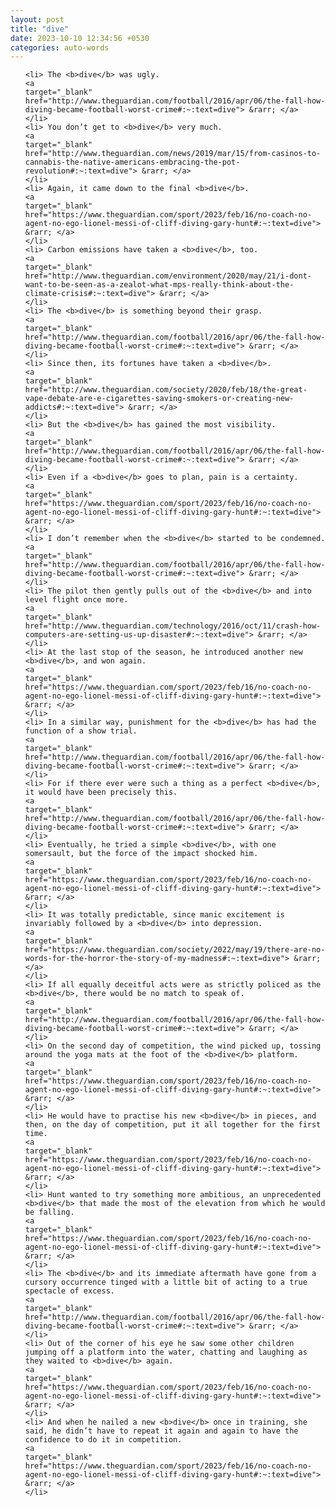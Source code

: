 ```yaml
---
layout: post
title: "dive"
date: 2023-10-10 12:34:56 +0530
categories: auto-words
---
```

<ol>

    <li> The <b>dive</b> was ugly.
    <a 
    target="_blank" 
    href="http://www.theguardian.com/football/2016/apr/06/the-fall-how-diving-became-football-worst-crime#:~:text=dive"> &rarr; </a>
    </li>
    <li> You don’t get to <b>dive</b> very much.
    <a 
    target="_blank" 
    href="http://www.theguardian.com/news/2019/mar/15/from-casinos-to-cannabis-the-native-americans-embracing-the-pot-revolution#:~:text=dive"> &rarr; </a>
    </li>
    <li> Again, it came down to the final <b>dive</b>.
    <a 
    target="_blank" 
    href="https://www.theguardian.com/sport/2023/feb/16/no-coach-no-agent-no-ego-lionel-messi-of-cliff-diving-gary-hunt#:~:text=dive"> &rarr; </a>
    </li>
    <li> Carbon emissions have taken a <b>dive</b>, too.
    <a 
    target="_blank" 
    href="http://www.theguardian.com/environment/2020/may/21/i-dont-want-to-be-seen-as-a-zealot-what-mps-really-think-about-the-climate-crisis#:~:text=dive"> &rarr; </a>
    </li>
    <li> The <b>dive</b> is something beyond their grasp.
    <a 
    target="_blank" 
    href="http://www.theguardian.com/football/2016/apr/06/the-fall-how-diving-became-football-worst-crime#:~:text=dive"> &rarr; </a>
    </li>
    <li> Since then, its fortunes have taken a <b>dive</b>.
    <a 
    target="_blank" 
    href="http://www.theguardian.com/society/2020/feb/18/the-great-vape-debate-are-e-cigarettes-saving-smokers-or-creating-new-addicts#:~:text=dive"> &rarr; </a>
    </li>
    <li> But the <b>dive</b> has gained the most visibility.
    <a 
    target="_blank" 
    href="http://www.theguardian.com/football/2016/apr/06/the-fall-how-diving-became-football-worst-crime#:~:text=dive"> &rarr; </a>
    </li>
    <li> Even if a <b>dive</b> goes to plan, pain is a certainty.
    <a 
    target="_blank" 
    href="https://www.theguardian.com/sport/2023/feb/16/no-coach-no-agent-no-ego-lionel-messi-of-cliff-diving-gary-hunt#:~:text=dive"> &rarr; </a>
    </li>
    <li> I don’t remember when the <b>dive</b> started to be condemned.
    <a 
    target="_blank" 
    href="http://www.theguardian.com/football/2016/apr/06/the-fall-how-diving-became-football-worst-crime#:~:text=dive"> &rarr; </a>
    </li>
    <li> The pilot then gently pulls out of the <b>dive</b> and into level flight once more.
    <a 
    target="_blank" 
    href="http://www.theguardian.com/technology/2016/oct/11/crash-how-computers-are-setting-us-up-disaster#:~:text=dive"> &rarr; </a>
    </li>
    <li> At the last stop of the season, he introduced another new <b>dive</b>, and won again.
    <a 
    target="_blank" 
    href="https://www.theguardian.com/sport/2023/feb/16/no-coach-no-agent-no-ego-lionel-messi-of-cliff-diving-gary-hunt#:~:text=dive"> &rarr; </a>
    </li>
    <li> In a similar way, punishment for the <b>dive</b> has had the function of a show trial.
    <a 
    target="_blank" 
    href="http://www.theguardian.com/football/2016/apr/06/the-fall-how-diving-became-football-worst-crime#:~:text=dive"> &rarr; </a>
    </li>
    <li> For if there ever were such a thing as a perfect <b>dive</b>, it would have been precisely this.
    <a 
    target="_blank" 
    href="http://www.theguardian.com/football/2016/apr/06/the-fall-how-diving-became-football-worst-crime#:~:text=dive"> &rarr; </a>
    </li>
    <li> Eventually, he tried a simple <b>dive</b>, with one somersault, but the force of the impact shocked him.
    <a 
    target="_blank" 
    href="https://www.theguardian.com/sport/2023/feb/16/no-coach-no-agent-no-ego-lionel-messi-of-cliff-diving-gary-hunt#:~:text=dive"> &rarr; </a>
    </li>
    <li> It was totally predictable, since manic excitement is invariably followed by a <b>dive</b> into depression.
    <a 
    target="_blank" 
    href="https://www.theguardian.com/society/2022/may/19/there-are-no-words-for-the-horror-the-story-of-my-madness#:~:text=dive"> &rarr; </a>
    </li>
    <li> If all equally deceitful acts were as strictly policed as the <b>dive</b>, there would be no match to speak of.
    <a 
    target="_blank" 
    href="http://www.theguardian.com/football/2016/apr/06/the-fall-how-diving-became-football-worst-crime#:~:text=dive"> &rarr; </a>
    </li>
    <li> On the second day of competition, the wind picked up, tossing around the yoga mats at the foot of the <b>dive</b> platform.
    <a 
    target="_blank" 
    href="https://www.theguardian.com/sport/2023/feb/16/no-coach-no-agent-no-ego-lionel-messi-of-cliff-diving-gary-hunt#:~:text=dive"> &rarr; </a>
    </li>
    <li> He would have to practise his new <b>dive</b> in pieces, and then, on the day of competition, put it all together for the first time.
    <a 
    target="_blank" 
    href="https://www.theguardian.com/sport/2023/feb/16/no-coach-no-agent-no-ego-lionel-messi-of-cliff-diving-gary-hunt#:~:text=dive"> &rarr; </a>
    </li>
    <li> Hunt wanted to try something more ambitious, an unprecedented <b>dive</b> that made the most of the elevation from which he would be falling.
    <a 
    target="_blank" 
    href="https://www.theguardian.com/sport/2023/feb/16/no-coach-no-agent-no-ego-lionel-messi-of-cliff-diving-gary-hunt#:~:text=dive"> &rarr; </a>
    </li>
    <li> The <b>dive</b> and its immediate aftermath have gone from a cursory occurrence tinged with a little bit of acting to a true spectacle of excess.
    <a 
    target="_blank" 
    href="http://www.theguardian.com/football/2016/apr/06/the-fall-how-diving-became-football-worst-crime#:~:text=dive"> &rarr; </a>
    </li>
    <li> Out of the corner of his eye he saw some other children jumping off a platform into the water, chatting and laughing as they waited to <b>dive</b> again.
    <a 
    target="_blank" 
    href="https://www.theguardian.com/sport/2023/feb/16/no-coach-no-agent-no-ego-lionel-messi-of-cliff-diving-gary-hunt#:~:text=dive"> &rarr; </a>
    </li>
    <li> And when he nailed a new <b>dive</b> once in training, she said, he didn’t have to repeat it again and again to have the confidence to do it in competition.
    <a 
    target="_blank" 
    href="https://www.theguardian.com/sport/2023/feb/16/no-coach-no-agent-no-ego-lionel-messi-of-cliff-diving-gary-hunt#:~:text=dive"> &rarr; </a>
    </li>